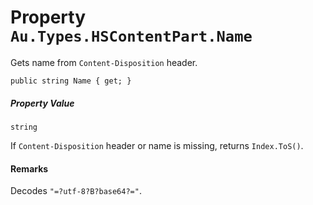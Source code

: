 # Property `Au.Types.HSContentPart.Name`

Gets name from `Content-Disposition` header.

```
public string Name { get; }
```

##### Property Value

`string`

If `Content-Disposition` header or name is missing, returns `Index.ToS()`.

#### Remarks

Decodes `"=?utf-8?B?base64?="`.